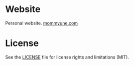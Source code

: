 # Website
Personal website.
[mommyune.com](https://mommyune.com/)

# License

See the [LICENSE](LICENSE.md) file for license rights and limitations (MIT).
